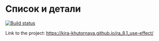 # Список и детали

[![Build status](https://ci.appveyor.com/api/projects/status/wefdgn7bxeyhlwra?svg=true)](https://ci.appveyor.com/project/kira-khutornaya/ra-8-1-use-effect)

Link to the project: https://kira-khutornaya.github.io/ra_8.1_use-effect/
